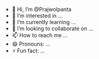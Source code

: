- 👋 Hi, I’m @Prajwolpanta
- 👀 I’m interested in ...
- 🌱 I’m currently learning ...
- 💞️ I’m looking to collaborate on ...
- 📫 How to reach me ...
- 😄 Pronouns: ...
- ⚡ Fun fact: ...

<!---
Prajwolpanta/Prajwolpanta is a ✨ special ✨ repository because its `README.md` (this file) appears on your GitHub profile.
You can click the Preview link to take a look at your changes.
--->
